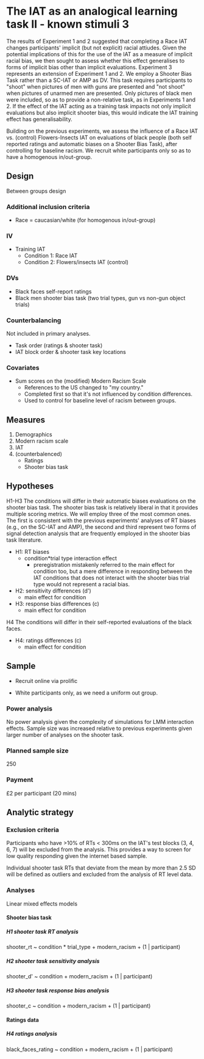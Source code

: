# The IAT as an analogical learning task II - known stimuli 3 

The results of Experiment 1 and 2 suggested that completing a Race IAT changes participants' implicit (but not explicit) racial attiudes. Given the potential implications of this for the use of the IAT as a measure of implicit racial bias, we then sought to assess whether this effect generalises to forms of implicit bias other than implicit evaluations. Experiment 3 represents an extension of Experiment 1 and 2. We employ a Shooter Bias Task rather than a SC-IAT or AMP as DV. This task requires participants to "shoot" when pictures of men with guns are presented and "not shoot" when pictures of unarmed men are presented. Only pictures of black men were included, so as to provide a non-relative task, as in Experiments 1 and 2. If the effect of the IAT acting as a training task impacts not only implicit evaluations but also implicit shooter bias, this would indicate the IAT training effect has generalisability. 

Building on the previous experiments, we assess the influence of a Race IAT vs. (control) Flowers-Insects IAT on evaluations of black people (both self reported ratings and automatic biases on a Shooter Bias Task), after controlling for baseline racism. We recruit white participants only so as to have a homogenous in/out-group.

## Design

Between groups design

### Additional inclusion criteria

- Race = caucasian/white (for homogenous in/out-group)

### IV

- Training IAT 
  - Condition 1: Race IAT 
  - Condition 2: Flowers/insects IAT (control) 

### DVs

- Black faces self-report ratings
- Black men shooter bias task (two trial types, gun vs non-gun object trials)

### Counterbalancing

Not included in primary analyses.

- Task order (ratings & shooter task)
- IAT block order & shooter task key locations

### Covariates

- Sum scores on the (modified) Modern Racism Scale
  - References to the US changed to "my country."
  - Completed first so that it's not influenced by condition differences.
  - Used to control for baseline level of racism between groups.

## Measures

1. Demographics
2. Modern racism scale
3. IAT
4. (counterbalenced)
   - Ratings
   - Shooter bias task

## Hypotheses

H1-H3 The conditions will differ in their automatic biases evaluations on the shooter bias task. The shooter bias task is relatively liberal in that it provides multiple scoring metrics. We will employ three of the most common ones. The first is consistent with the previous experiments' analyses of RT biases (e.g., on the SC-IAT and AMP), the second and third represent two forms of signal detection analysis that are frequently employed in the shooter bias task literature.

- H1: RT biases 
  - condition*trial type interaction effect
    - preregistration mistakenly referred to the main effect for condition too, but a mere difference in responding between the IAT conditions that does not interact with the shooter bias trial type would not represent a racial bias.
- H2: sensitivity differences (d')
  - main effect for condition
- H3: response bias differences (c)
  - main effect for condition

H4 The conditions will differ in their self-reported evaluations of the black faces.

- H4: ratings differences (c)
  - main effect for condition

## Sample

- Recruit online via prolific


- White participants only, as we need a uniform out group.

### Power analysis

No power analysis given the complexity of simulations for LMM interaction effects. Sample size was increased relative to previous experiments given larger number of analyses on the shooter task.

### Planned sample size

250

### Payment

£2 per participant (20 mins)

## Analytic strategy

### Exclusion criteria

Participants who have >10% of RTs < 300ms on the IAT's test blocks (3, 4, 6, 7) will be excluded from the analysis. This provides a way to screen for low quality responding given the internet based sample.

Individual shooter task RTs that deviate from the mean by more than 2.5 SD will be defined as outliers and excluded from the analysis of RT level data.

### Analyses 

Linear mixed effects models

#### Shooter bias task

##### H1 shooter task RT analysis

shooter_rt ~ condition * trial_type + modern_racism + (1 | participant)

##### H2 shooter task sensitivity analysis

shooter_d' ~ condition + modern_racism + (1 | participant)

##### H3 shooter task response bias analysis

shooter_c ~ condition + modern_racism + (1 | participant)

#### Ratings data

##### H4 ratings analysis

black_faces_rating ~ condition + modern_racism + (1 | participant)